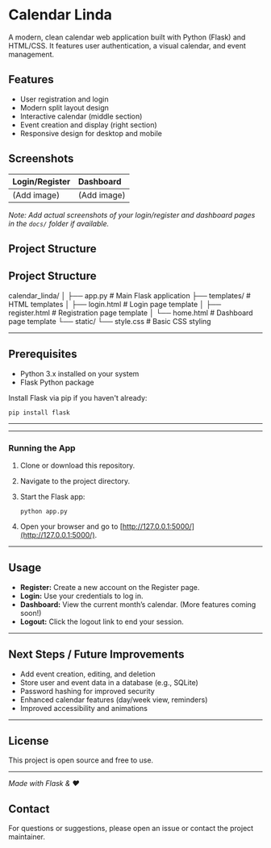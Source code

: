 # Calendar Linda

A modern, clean calendar web application built with Python (Flask) and HTML/CSS. It features user authentication, a visual calendar, and event management.

## Features

*   User registration and login
*   Modern split layout design
*   Interactive calendar (middle section)
*   Event creation and display (right section)
*   Responsive design for desktop and mobile

## Screenshots

| Login/Register | Dashboard        |
| :------------- | :--------------- |
| (Add image)    | (Add image)      |

*Note: Add actual screenshots of your login/register and dashboard pages in the `docs/` folder if available.*

## Project Structure

## Project Structure



calendar_linda/
│
├── app.py # Main Flask application
├── templates/ # HTML templates
│ ├── login.html # Login page template
│ ├── register.html # Registration page template
│ └── home.html # Dashboard page template
└── static/
└── style.css # Basic CSS styling


---

## Prerequisites

- Python 3.x installed on your system
- Flask Python package

Install Flask via pip if you haven't already:

```
pip install flask
```
---


---

### Running the App

1. Clone or download this repository.
2. Navigate to the project directory.
3. Start the Flask app:

    ```
    python app.py
    ```

4. Open your browser and go to [http://127.0.0.1:5000/](http://127.0.0.1:5000/).

---

## Usage

- **Register:** Create a new account on the Register page.
- **Login:** Use your credentials to log in.
- **Dashboard:** View the current month’s calendar. (More features coming soon!)
- **Logout:** Click the logout link to end your session.

---

## Next Steps / Future Improvements

- Add event creation, editing, and deletion
- Store user and event data in a database (e.g., SQLite)
- Password hashing for improved security
- Enhanced calendar features (day/week view, reminders)
- Improved accessibility and animations

---

## License

This project is open source and free to use.

---

*Made with Flask & ❤️*


## Contact

For questions or suggestions, please open an issue or contact the project maintainer.

